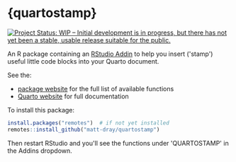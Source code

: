 
# {quartostamp}

<!-- badges: start -->
[![Project Status: WIP – Initial development is in progress, but there has not yet been a stable, usable release suitable for the public.](https://www.repostatus.org/badges/latest/wip.svg)](https://www.repostatus.org/#wip)
<!-- badges: end -->

An R package containing an [RStudio Addin](https://rstudio.github.io/rstudioaddins/) to help you insert ('stamp') useful little code blocks into your Quarto document.

See the:

* [package website](https://matt-dray.github.io/quartostamp/) for the full list of available functions
* [Quarto website](https://quarto.org/docs/guide/) for full documentation

To install this package:

``` r
install.packages("remotes")  # if not yet installed
remotes::install_github("matt-dray/quartostamp")
```

Then restart RStudio and you'll see the functions under 'QUARTOSTAMP' in the Addins dropdown.
